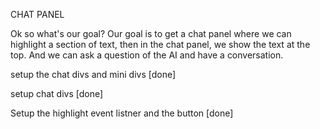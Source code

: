 CHAT PANEL

Ok so what's our goal? Our goal is to get a chat panel where we can highlight a section of text, then in the chat panel, we show the text at the top. And we can ask a question of the AI and have a conversation.

setup the chat divs and mini divs [done]

setup chat divs [done]

Setup the highlight event listner and the button [done]

